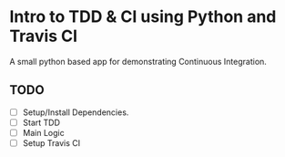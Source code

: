# Intro to TDD & CI using Python and Travis CI

A small python based app for demonstrating Continuous Integration.

## TODO

* [ ] Setup/Install Dependencies.
* [ ] Start TDD
* [ ] Main Logic 
* [ ] Setup Travis CI